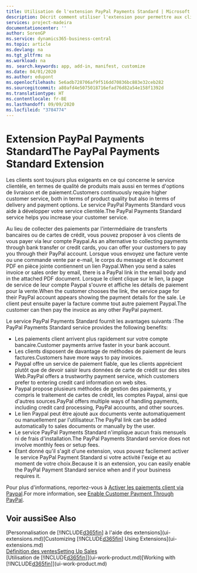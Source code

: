 ```yaml
---
title: Utilisation de l'extension PayPal Payments Standard | Microsoft Docs
description: Décrit comment utiliser l'extension pour permettre aux clients d'effectuer des paiements avec Paypal.
services: project-madeira
documentationcenter: ''
author: SorenGP
ms.service: dynamics365-business-central
ms.topic: article
ms.devlang: na
ms.tgt_pltfrm: na
ms.workload: na
ms. search.keywords: app, add-in, manifest, customize
ms.date: 04/01/2020
ms.author: edupont
ms.openlocfilehash: 5e6adb728706af9f516dd70836bc883e32ceb282
ms.sourcegitcommit: a80afd4e5075018716efad76d82a54e158f1392d
ms.translationtype: HT
ms.contentlocale: fr-BE
ms.lasthandoff: 09/09/2020
ms.locfileid: "3784774"
---
```

# <a name="the-paypal-payments-standard-extension"></a><span data-ttu-id="9c12c-103">Extension PayPal Payments Standard</span><span class="sxs-lookup"><span data-stu-id="9c12c-103">The PayPal Payments Standard Extension</span></span>
<span data-ttu-id="9c12c-104">Les clients sont toujours plus exigeants en ce qui concerne le service clientèle, en termes de qualité de produits mais aussi en termes d'options de livraison et de paiement.</span><span class="sxs-lookup"><span data-stu-id="9c12c-104">Customers continuously require higher customer service, both in terms of product quality but also in terms of delivery and payment options.</span></span> <span data-ttu-id="9c12c-105">Le service PayPal Payments Standard vous aide à développer votre service clientèle.</span><span class="sxs-lookup"><span data-stu-id="9c12c-105">The PayPal Payments Standard service helps you increase your customer service.</span></span>

<span data-ttu-id="9c12c-106">Au lieu de collecter des paiements par l'intermédiaire de transferts bancaires ou de cartes de crédit, vous pouvez proposer à vos clients de vous payer via leur compte Paypal.</span><span class="sxs-lookup"><span data-stu-id="9c12c-106">As an alternative to collecting payments through bank transfer or credit cards, you can offer your customers to pay you through their PayPal account.</span></span> <span data-ttu-id="9c12c-107">Lorsque vous envoyez une facture vente ou une commande vente par e-mail, le corps du message et le document PDF en pièce jointe contiennent un lien Paypal.</span><span class="sxs-lookup"><span data-stu-id="9c12c-107">When you send a sales invoice or sales order by email, there is a PayPal link in the email body and in the attached PDF document.</span></span> <span data-ttu-id="9c12c-108">Lorsque le client clique sur le lien, la page de service de leur compte Paypal s'ouvre et affiche les détails de paiement pour la vente.</span><span class="sxs-lookup"><span data-stu-id="9c12c-108">When the customer chooses the link, the service page for their PayPal account appears showing the payment details for the sale.</span></span> <span data-ttu-id="9c12c-109">Le client peut ensuite payer la facture comme tout autre paiement Paypal.</span><span class="sxs-lookup"><span data-stu-id="9c12c-109">The customer can then pay the invoice as any other PayPal payment.</span></span>

<span data-ttu-id="9c12c-110">Le service PayPal Payments Standard fournit les avantages suivants :</span><span class="sxs-lookup"><span data-stu-id="9c12c-110">The PayPal Payments Standard service provides the following benefits:</span></span>

* <span data-ttu-id="9c12c-111">Les paiements client arrivent plus rapidement sur votre compte bancaire.</span><span class="sxs-lookup"><span data-stu-id="9c12c-111">Customer payments arrive faster in your bank account.</span></span>
* <span data-ttu-id="9c12c-112">Les clients disposent de davantage de méthodes de paiement de leurs factures.</span><span class="sxs-lookup"><span data-stu-id="9c12c-112">Customers have more ways to pay invoices.</span></span>
* <span data-ttu-id="9c12c-113">Paypal offre un service de paiement fiable, que les clients apprécient plutôt que de devoir saisir leurs données de carte de crédit sur des sites Web.</span><span class="sxs-lookup"><span data-stu-id="9c12c-113">PayPal offers a trustworthy payment service, which customers prefer to entering credit card information on web sites.</span></span>
* <span data-ttu-id="9c12c-114">Paypal propose plusieurs méthodes de gestion des paiements, y compris le traitement de cartes de crédit, les comptes Paypal, ainsi que d'autres sources.</span><span class="sxs-lookup"><span data-stu-id="9c12c-114">PayPal offers multiple ways of handling payments, including credit card processing, PayPal accounts, and other sources.</span></span>
* <span data-ttu-id="9c12c-115">Le lien Paypal peut être ajouté aux documents vente automatiquement ou manuellement par l'utilisateur.</span><span class="sxs-lookup"><span data-stu-id="9c12c-115">The PayPal link can be added automatically to sales documents or manually by the user.</span></span>
* <span data-ttu-id="9c12c-116">Le service PayPal Payments Standard n'implique aucun frais mensuels ni de frais d'installation.</span><span class="sxs-lookup"><span data-stu-id="9c12c-116">The PayPal Payments Standard service does not involve monthly fees or setup fees.</span></span>
* <span data-ttu-id="9c12c-117">Étant donné qu'il s'agit d'une extension, vous pouvez facilement activer le service PayPal Payment Standard si votre activité l'exige et au moment de votre choix.</span><span class="sxs-lookup"><span data-stu-id="9c12c-117">Because it is an extension, you can easily enable the PayPal Payment Standard service when and if your business requires it.</span></span>  

<span data-ttu-id="9c12c-118">Pour plus d'informations, reportez-vous à [Activer les paiements client via Paypal](sales-how-enable-payment-service-extensions.md).</span><span class="sxs-lookup"><span data-stu-id="9c12c-118">For more information, see [Enable Customer Payment Through PayPal](sales-how-enable-payment-service-extensions.md).</span></span>

## <a name="see-also"></a><span data-ttu-id="9c12c-119">Voir aussi</span><span class="sxs-lookup"><span data-stu-id="9c12c-119">See Also</span></span>
<span data-ttu-id="9c12c-120">[Personnalisation de [!INCLUDE[d365fin](includes/d365fin_md.md)] à l'aide des extensions](ui-extensions.md)</span><span class="sxs-lookup"><span data-stu-id="9c12c-120">[Customizing [!INCLUDE[d365fin](includes/d365fin_md.md)] Using Extensions](ui-extensions.md)</span></span>  
[<span data-ttu-id="9c12c-121">Définition des ventes</span><span class="sxs-lookup"><span data-stu-id="9c12c-121">Setting Up Sales</span></span>](sales-setup-sales.md)  
<span data-ttu-id="9c12c-122">[Utilisation de [!INCLUDE[d365fin](includes/d365fin_md.md)]](ui-work-product.md)</span><span class="sxs-lookup"><span data-stu-id="9c12c-122">[Working with [!INCLUDE[d365fin](includes/d365fin_md.md)]](ui-work-product.md)</span></span>

